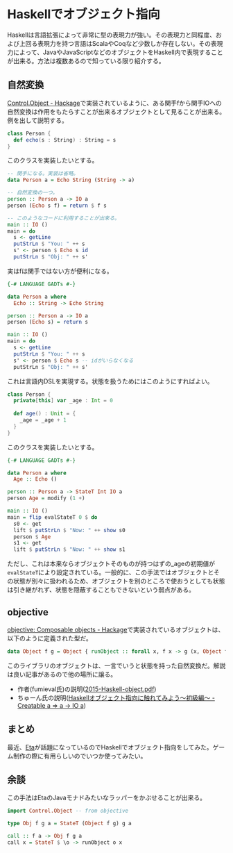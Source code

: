 # Haskellでオブジェクト指向

Haskellは言語拡張によって非常に型の表現力が強い。その表現力と同程度、および上回る表現力を持つ言語はScalaやCoqなど少数しか存在しない。その表現力によって、JavaやJavaScriptなどのオブジェクトをHaskell内で表現することが出来る。方法は複数あるので知っている限り紹介する。

## 自然変換

[Control.Object - Hackage](https://hackage.haskell.org/package/natural-transformation-0.4/docs/Control-Object.html)で実装されているように、ある関手fから関手IOへの自然変換は作用をもたらすことが出来るオブジェクトとして見ることが出来る。例を出して説明する。

```scala
class Person {
  def echo(s : String) : String = s
}
```

このクラスを実装したいとする。

```haskell
-- 関手になる。実装は省略。
data Person a = Echo String (String -> a)

-- 自然変換の一つ。
person :: Person a -> IO a
person (Echo s f) = return $ f s

-- このようなコードに利用することが出来る。
main :: IO ()
main = do
  s <- getLine
  putStrLn $ "You: " ++ s
  s' <- person $ Echo s id
  putStrLn $ "Obj: " ++ s'
```

実はfは関手ではない方が便利になる。

```haskell
{-# LANGUAGE GADTs #-}

data Person a where
  Echo :: String -> Echo String

person :: Person a -> IO a
person (Echo s) = return s

main :: IO ()
main = do
  s <- getLine
  putStrLn $ "You: " ++ s
  s' <- person $ Echo s -- idがいらなくなる
  putStrLn $ "Obj: " ++ s'
```

これは言語内DSLを実現する。状態を扱うためにはこのようにすればよい。

```scala
class Person {
  private[this] var _age : Int = 0
  
  def age() : Unit = {
    _age = _age + 1
  }
}
```

このクラスを実装したいとする。

```haskell
{-# LANGUAGE GADTs #-}

data Person a where
  Age :: Echo ()

person :: Person a -> StateT Int IO a
person Age = modify (1 +)

main :: IO ()
main = flip evalStateT 0 $ do
  s0 <- get
  lift $ putStrLn $ "Now: " ++ show s0
  person $ Age
  s1 <- get
  lift $ putStrLn $ "Now: " ++ show s1
```

ただし、これは本来ならオブジェクトそのものが持つはずの_ageの初期値が`evalStateT`により設定されている。一般的に、この手法ではオブジェクトとその状態が別々に扱われるため、オブジェクトを別のところで使おうとしても状態は引き継がれず、状態を隠蔽することもできないという弱点がある。

## objective

[objective: Composable objects - Hackage](http://hackage.haskell.org/package/objective)で実装されているオブジェクトは、以下のように定義された型だ。

```haskell
data Object f g = Object { runObject :: forall x, f x -> g (x, Object f g) }
```

このライブラリのオブジェクトは、一言でいうと状態を持った自然変換だ。解説は良い記事があるので他の場所に譲る。

* 作者(fumieval氏)の説明([2015-Haskell-object.pdf](http://fumieval.github.io/papers/ja/2015-Haskell-objects.pdf))
* ちゅーん氏の説明([Haskellオブジェクト指向に触れてみよう～初級編～ - Creatable a => a -> IO a](http://tune.hateblo.jp/entry/2015/03/27/035648))

## まとめ

最近、[Eta](http://eta-lang.org/)が話題になっているのでHaskellでオブジェクト指向をしてみた。ゲーム制作の際に有用らしいのでいつか使ってみたい。

## 余談

この手法はEtaのJavaモナドみたいなラッパーをかぶせることが出来る。

```haskell
import Control.Object -- from objective

type Obj f g a = StateT (Object f g) g a

call :: f a -> Obj f g a
call x = StateT $ \o -> runObject o x
```
